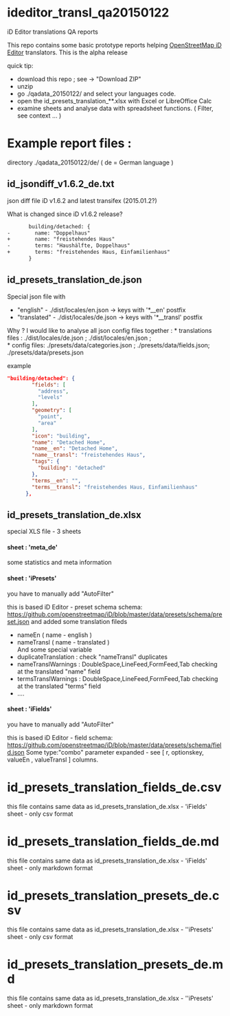 # ideditor_transl_qa20150122
iD Editor translations QA reports 

This repo contains some basic prototype reports  helping [OpenStreetMap iD Editor](https://github.com/openstreetmap/iD) translators.
This is the alpha release


quick tip:
*  download this repo ;  see -> "Download ZIP"
*  unzip 
*  go  ./qadata_20150122/  and select your languages code.
*  open the id_presets_translation_**.xlsx with  Excel or LibreOffice Calc
*  examine sheets and analyse data with spreadsheet functions. ( Filter, see context ... )


# Example report files : 

directory ./qadata_20150122/de/   ( de = German language  )

##  id_jsondiff_v1.6.2_de.txt	   
   json diff file  iD v1.6.2 and latest transifex (2015.01.2?)

   What is changed since iD v1.6.2 release? 

```txt     
       building/detached: {
-        name: "Doppelhaus"
+        name: "freistehendes Haus"
-        terms: "Haushälfte, Doppelhaus"
+        terms: "freistehendes Haus, Einfamilienhaus"
       }
```

## id_presets_translation_de.json	
  Special json file with
  *  "english" - ./dist/locales/en.json ->   keys with '*__en'  postfix   
  *  "translated" - ./dist/locales/de.json -> keys with '*__transl' postfix  

  Why ?   I would like to analyse  all json config files together :
    * translations files : ./dist/locales/de.json ; ./dist/locales/en.json ;     
    * config files: ./presets/data/categories.json ;   ./presets/data/fields.json; ./presets/data/presets.json

example     
```json
"building/detached": {
        "fields": [
          "address",
          "levels"
        ],
        "geometry": [
          "point",
          "area"
        ],
        "icon": "building",
        "name": "Detached Home",
        "name__en": "Detached Home",
        "name__transl": "freistehendes Haus",
        "tags": {
          "building": "detached"
        },
        "terms__en": "",
        "terms__transl": "freistehendes Haus, Einfamilienhaus"
      },
```

            
## id_presets_translation_de.xlsx	
special XLS file -  3 sheets 

####  sheet : 'meta_de' 
  some statistics and meta information

####  sheet : 'iPresets' 
you have to manually add "AutoFilter" 

this is based iD Editor - preset schema 
  schema:  https://github.com/openstreetmap/iD/blob/master/data/presets/schema/preset.json
and added some translation fileds  
- nameEn             ( name - english )	
- nameTransl         ( name - translated )    
And  some special variable
- duplicateTranslation  :  check "nameTransl" duplicates
- nameTranslWarnings    :  DoubleSpace,LineFeed,FormFeed,Tab  checking  at the translated  "name" field 
- termsTranslWarnings   :  DoubleSpace,LineFeed,FormFeed,Tab  checking  at the translated  "terms" field 
- ....

####  sheet : 'iFields' 
you have to manually add "AutoFilter" 

this is based iD Editor - field schema: https://github.com/openstreetmap/iD/blob/master/data/presets/schema/field.json
Some type:"combo" parameter expanded - see [ r, optionskey,	valueEn ,	valueTransl ] columns.

# id_presets_translation_fields_de.csv	
  this file contains same data  as id_presets_translation_de.xlsx - 'iFields' sheet - only csv format
# id_presets_translation_fields_de.md	
  this file contains same data  as id_presets_translation_de.xlsx - 'iFields' sheet - only markdown format
  
# id_presets_translation_presets_de.csv	
  this file contains same data  as id_presets_translation_de.xlsx - ''iPresets' sheet - only csv format
  
# id_presets_translation_presets_de.md
  this file contains same data  as id_presets_translation_de.xlsx - ''iPresets' sheet - only markdown format

